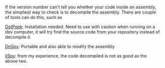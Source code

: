 If the version number can't tell you whether your code inside an assembly, the simpliest way to check is to decompile the assembly. There are couple of tools can do this, such as

[DotPeek](https://www.jetbrains.com/decompiler/): Installation needed. Need to use with caution when running on a dev computer, it will try find the source code from your repository instead of decompile it.

[DnSpy](https://github.com/0xd4d/dnSpy): Portable and also able to modify the assembly

[IlSpy](https://github.com/icsharpcode/ILSpy): from my experience, the code decompiled is not as good as the above two.

